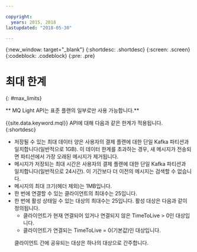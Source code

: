 ```yaml
---

copyright:
  years: 2015, 2018
lastupdated: "2018-05-30"

---
```


{:new_window: target="_blank"}
{:shortdesc: .shortdesc}
{:screen: .screen}
{:codeblock: .codeblock}
{:pre: .pre}

<!-- 15/11/18: info moved to eventstreams075.md, moved because of doc app changes -->
# 최대 한계
{: #max_limits}

** MQ Light API는 표준 플랜의 일부로만 사용 가능합니다.**
<br/>

{{site.data.keyword.mql}} API에 대해 다음과 같은 한계가 적용됩니다.
{:shortdesc}

* 저장될 수 있는 최대 데이터 양은 사용자의 결제 플랜에 대한 단일 Kafka 파티션과 일치합니다(일반적으로 1GB). 이 데이터 한계를 초과하는 경우, 새 메시지가 전송되면 파티션에서 가장 오래된 메시지가 제거됩니다.
* 메시지가 저장되는 최대 시간은 사용자의 결제 플랜에 대한 단일 Kafka 파티션과 일치합니다(일반적으로 24시간). 이 기간보다 더 이전의 메시지는 검색할 수 없습니다.
* 메시지의 최대 크기(헤더 제외)는 1MB입니다.
* 한 번에 연결할 수 있는 클라이언트의 최대수는 25입니다.
* 한 번에 활성 상태일 수 있는 대상의 최대수는 25입니다. 활성 대상은 다음과 같이 정의됩니다.
  - 클라이언트가 현재 연결되어 있거나 연결되지 않은 TimeToLive > 0인 대상입니다.
  - 클라이언트가 연결되는 TimeToLive = 0(기본값)인 대상입니다. 
  <p>클라이언트 간에 공유되는 대상은 하나의 대상으로 간주합니다.</p>
